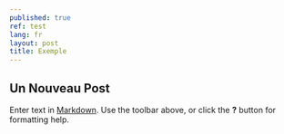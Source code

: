 ```yaml
---
published: true
ref: test
lang: fr
layout: post
title: Exemple
---
```

## Un Nouveau Post

Enter text in [Markdown](http://daringfireball.net/projects/markdown/). Use the toolbar above, or click the **?** button for formatting help.
